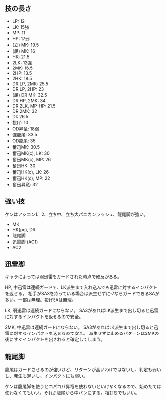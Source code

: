 ## 技の長さ

- LP: 12
- LK: 15強
- MP: 11
- HP: 17弱
- (立) MK: 19.5
- (屈) MK: 16
- HK: 21.5
- 2LK: 12強
- 2MK: 16.5
- 2HP: 13.5
- 2HK: 18.5
- DR LP, 2MK: 25.5
- DR LP, 2HP: 23
- (屈) DR MK: 32.5
- DR HP, 2MK: 34
- DR 2LK, MP-HP: 21.5
- DR 2MK: 32
- DI: 26.5
- 投げ: 10
- OD昇竜: 18弱
- 強龍尾: 33.5
- OD龍尾: 35
- 奮迅MK: 30.5
- 奮迅MK(c), LK: 30
- 奮迅MK(c), MP: 26
- 奮迅HK: 30
- 奮迅HK(c), LK: 26
- 奮迅HK(c), MP: 22
- 奮迅昇竜: 32

## 強い技

ケンはアシコン1、2、立ち中、立ち大パニカンラッシュ、龍尾脚が強い。

- MK
- HK(pc), DR
- 龍尾脚
- 迅雷脚 (AC1)
- AC2

## 迅雷脚

キャラによっては弱迅雷をガードされた時点で確反がある。

HP, 中迅雷は連続ガードで、LK派生まで入れ込んでも迅雷に対するインパクトを返せる。
相手がSA3を持っている場合は派生せずに-7ならガードできるSAが多い。一部は無理。投げSAは無理。

LK, 弱迅雷は連続ガードにならない。
SA3があればLK派生まで出し切ると迅雷に対するインパクトを返せるので安全。

2MK, 中迅雷は連続ガードにならない。
SA3があればLK派生まで出し切ると迅雷に対するインパクトを返せるので安全。
派生せずに止めるパターンは2MKの後にすぐインパクトを出されると確定してしまう。

## 龍尾脚

龍尾はガードさせるのが強いけど、リターンが高いわけではないし、判定も弱いし、発生も遅いし、インパクトにも弱い。

ケンは龍尾脚を使うとコパコパ昇竜を使わないといけなくなるので、始めたては使わなくてもいい。それか龍尾から中パンにする。相打ちでもいい。
